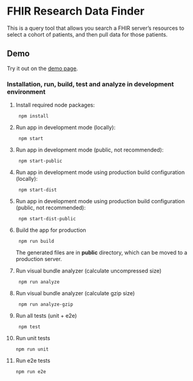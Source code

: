 # FHIR Research Data Finder

This is a query tool that allows you search a FHIR server’s resources to select
a cohort of patients, and then pull data for those patients.

## Demo
Try it out on the [demo page](https://lhcforms.nlm.nih.gov/fhir/research-data-finder/).

### Installation, run, build, test and analyze in development environment
1. Install required node packages:

        npm install

2. Run app in development mode (locally):

        npm start

3. Run app in development mode (public, not recommended):

        npm start-public

4. Run app in development mode using production build configuration (locally):

        npm start-dist

5. Run app in development mode using production build configuration (public, not recommended):

        npm start-dist-public

6. Build the app for production

        npm run build

   The generated files are in **public** directory, which can be moved to a production server.


7. Run visual bundle analyzer (calculate uncompressed size)

        npm run analyze

8. Run visual bundle analyzer (calculate gzip size)

        npm run analyze-gzip

9. Run all tests (unit + e2e)

        npm test

10. Run unit tests

        npm run unit

11. Run e2e tests

        npm run e2e

